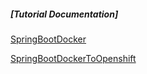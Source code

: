 ##### [Tutorial Documentation]
[SpringBootDocker](https://github.com/rahulvaish/ReferenceDocuments/blob/master/UnderstandingDocker/SpringBootDocker.docx)

[SpringBootDockerToOpenshift](https://github.com/rahulvaish/ReferenceDocuments/blob/master/UnderstandingDocker/SpringBootDockerToOpenShift.docx)
